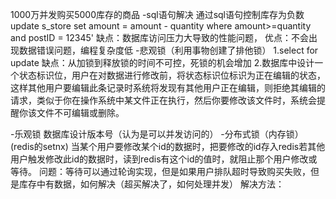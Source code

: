 1000万并发购买5000库存的商品
-sql语句解决
通过sql语句控制库存为负数update s_store set amount = amount - quantity where amount>=quantity and postID = 12345'
缺点：数据库访问压力大导致的性能问题， 优点：不会出现数据错误问题，编程复杂度低
-悲观锁（利用事物创建了排他锁）
1.select for update 缺点：从加锁到释放锁的时间不可控，死锁的机会增加
2.数据库中设计一个状态标识位，用户在对数据进行修改前，将状态标识位标识为正在编辑的状态，这样其他用户要编辑此条记录时系统将发现有其他用户正在编辑，则拒绝其编辑的请求，类似于你在操作系统中某文件正在执行，然后你要修改该文件时，系统会提醒你该文件不可编辑或删除。

-乐观锁 数据库设计版本号（认为是可以并发访问的）
-分布式锁（内存锁）(redis的setnx)
当某个用户要修改某个id的数据时，把要修改的id存入redis若其他用户触发修改此id的数据时，读到redis有这个id的值时，就阻止那个用户修改或等待。
问题：等待可以通过轮询实现，但是如果用户排队超时导致购买失败，但是库存中有数据，如何解决（超买解决了，如何处理并发）
解决方法：